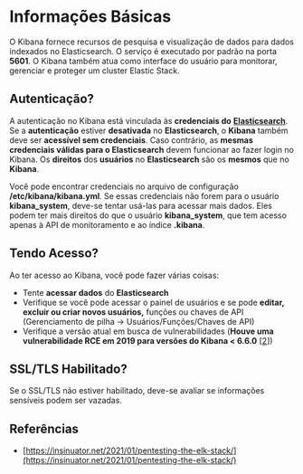 # Informações Básicas

O Kibana fornece recursos de pesquisa e visualização de dados para dados indexados no Elasticsearch. O serviço é executado por padrão na porta **5601**. O Kibana também atua como interface do usuário para monitorar, gerenciar e proteger um cluster Elastic Stack.

## Autenticação?

A autenticação no Kibana está vinculada às **credenciais do** [**Elasticsearch**](9200-pentesting-elasticsearch.md). Se a **autenticação** estiver **desativada** no **Elasticsearch**, o **Kibana** também deve ser **acessível sem credenciais**. Caso contrário, as **mesmas credenciais válidas para o Elasticsearch** devem funcionar ao fazer login no Kibana. Os **direitos** dos **usuários** no **Elasticsearch** são os **mesmos** que no **Kibana**.

Você pode encontrar credenciais no arquivo de configuração **/etc/kibana/kibana.yml**. Se essas credenciais não forem para o usuário **kibana\_system**, deve-se tentar usá-las para acessar mais dados. Eles podem ter mais direitos do que o usuário **kibana\_system**, que tem acesso apenas à API de monitoramento e ao índice **.kibana**.

## Tendo Acesso?

Ao ter acesso ao Kibana, você pode fazer várias coisas:

* Tente **acessar dados** do **Elasticsearch**
* Verifique se você pode acessar o painel de usuários e se pode **editar, excluir ou criar novos usuários,** funções ou chaves de API (Gerenciamento de pilha -> Usuários/Funções/Chaves de API)
* Verifique a versão atual em busca de vulnerabilidades (**Houve uma vulnerabilidade RCE em 2019 para versões do Kibana < 6.6.0** \[[2](https://insinuator.net/2021/01/pentesting-the-elk-stack/#ref2)])

## SSL/TLS Habilitado?

Se o SSL/TLS não estiver habilitado, deve-se avaliar se informações sensíveis podem ser vazadas.

## Referências

* [https://insinuator.net/2021/01/pentesting-the-elk-stack/](https://insinuator.net/2021/01/pentesting-the-elk-stack/)
